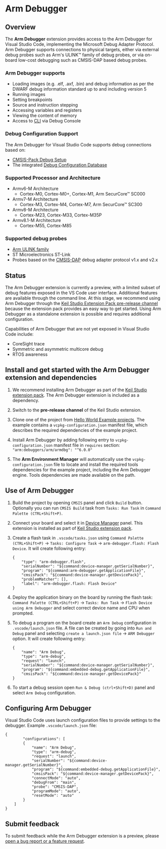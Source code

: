 # Arm Debugger

## Overview

The **Arm Debugger** extension provides access to the Arm Debugger for Visual Studio Code, implementing the Microsoft Debug Adapter Protocol. Arm Debugger supports connections to physical targets, either via external debug probes such as Arm's ULINK™ family of debug probes, or via on-board low-cost debugging such as CMSIS-DAP based debug probes.

### Arm Debugger supports
- Loading images (e.g. .elf, .axf, .bin) and debug information as per the DWARF debug information standard up to and including version 5
- Running images
- Setting breakpoints
- Source and instruction stepping
- Accessing variables and registers
- Viewing the content of memory
- Access to [CLI](https://developer.arm.com/documentation/101471/2023-0/Arm-Debugger-commands) via Debug Console

### Debug Configuration Support
The Arm Debugger for Visual Studio Code supports debug connections based on:

- [CMSIS-Pack Debug Setup](https://open-cmsis-pack.github.io/Open-CMSIS-Pack-Spec/main/html/coresight_setup.html)
- The integrated [Debug Configuration Database](https://developer.arm.com/documentation/101470/2023-0/DTSL/Arm-Development-Studio-configuration-database)

### Supported Processor and Architecture
- Armv6-M Architecture
    - Cortex-M0, Cortex-M0+, Cortex-M1, Arm SecurCore™ SC000
- Armv7-M Architecture
    - Cortex-M3, Cortex-M4, Cortex-M7, Arm SecurCore™ SC300
- Armv8-M Architecture
    - Cortex-M23, Cortex-M33, Cortex-M35P
- Armv8.1-M Architecture
    - Cortex-M55, Cortex-M85

### Supported debug probes
- [Arm ULINK family](https://www.arm.com/products/development-tools/debug-probes/ulink)
- ST Microelectronics ST-Link
- Probes based on the [CMSIS-DAP](https://arm-software.github.io/CMSIS_5/latest/DAP/html/index.html) debug adapter protocol v1.x and v2.x

## Status

The Arm Debugger extension is currently a preview, with a limited subset of debug features exposed in the VS Code user interface. Additional features are available through the command line. At this stage, we recommend using Arm Debugger through the [Keil Studio Extension Pack pre-release channel](https://marketplace.visualstudio.com/items?itemName=Arm.keil-studio-pack) because the extension pack provides an easy way to get started. Using Arm Debugger as a standalone extension is possible and requires additional configuration.

Capabilities of Arm Debugger that are not yet exposed in Visual Studio Code include:
- CoreSight trace
- Symmetric and asymmetric multicore debug
- RTOS awareness

## Install and get started with the Arm Debugger extension and dependencies

1. We recommend installing Arm Debugger as part of the [Keil Studio extension pack](https://marketplace.visualstudio.com/items?itemName=Arm.keil-studio-pack). The Arm Debugger extension is included as a dependency.

1. Switch to the **pre-release channel** of the Keil Studio extension.

1. Clone one of the project from [Hello World Example projects](https://github.com/Arm-Examples#hello-world-examples). The example contains a `vcpkg-configuration.json` manifest file, which describes the required dependencies of the example project.

1. Install Arm Debugger by adding following entry to `vcpkg-configuration.json` manifest file in `requires` section:
    ```"arm:debuggers/arm/armdbg": "^6.0.0"```

1. The **Arm Environment Manager** will automatically use the `vcpkg-configuration.json` file to locate and install the required tools dependencies for the example project, including the Arm Debugger engine. Tools dependencies are made available on the path.


## Use of Arm Debugger

1. Build the project by opening `CMSIS` panel and click `Build` button. Optionally you can run `CMSIS Build` task from `Tasks: Run Task` in `Command Palette (CTRL+Shift+P)`.

1. Connect your board and select it in [Device Manager](https://marketplace.visualstudio.com/items?itemName=Arm.device-manager) panel. This extension is installed as part of [Keil Studio extension pack](https://marketplace.visualstudio.com/items?itemName=Arm.keil-studio-pack).

1. Create a flash task in `.vscode/tasks.json` using `Command Palette (CTRL+Shift+P)` -> `Tasks: Configure Task` -> `arm-debugger.flash: Flash Device`. It will create following entry:
    ```
    {
		"type": "arm-debugger.flash",
		"serialNumber": "${command:device-manager.getSerialNumber}",
		"program": "${command:arm-debugger.getApplicationFile}",
		"cmsisPack": "${command:device-manager.getDevicePack}",
		"problemMatcher": [],
		"label": "arm-debugger.flash: Flash Device"
	}
    ```

1. Deploy the application binary on the board by running the flash task: `Command Palette (CTRL+Shift+P)` -> `Tasks: Run Task` -> `Flash Device using Arm Debugger` and select correct device name and CPU when prompted.

1. To debug a program on the board create an `Arm Debug` configuration in `.vscode/launch.json` file. A file can be created by going into `Run and Debug` panel and selecting `create a launch.json file` -> `ARM Debugger` option. It will create following entry:
    ```
    {
		"name": "Arm Debug",
		"type": "arm-debug",
        "request": "launch",
		"serialNumber": "${command:device-manager.getSerialNumber}",
		"program": "${command:embedded-debug.getApplicationFile}",
		"cmsisPack": "${command:device-manager.getDevicePack}"
	}
    ```

1. To start a debug session open `Run & Debug (ctrl+Shift+D)` panel and select `Arm Debug` configuration.

## Configuring Arm Debugger

Visual Studio Code uses launch configuration files to provide settings to the debugger. Example `.vscode/launch.json` file:

```
{
        "configurations": [
        {
            "name": "Arm Debug",
            "type": "arm-debug",
            "request": "launch",
            "serialNumber": "${command:device-manager.getSerialNumber}",
            "program": "${command:embedded-debug.getApplicationFile}",
            "cmsisPack": "${command:device-manager.getDevicePack}",
            "connectMode": "auto",
            "debugFrom": "main",
            "probe": "CMSIS-DAP",
            "programMode": "auto",
            "resetMode": "auto"
        }    
    ]
}
```

## Submit feedback

To submit feedback while the Arm Debugger extension is a preview, please [open a bug report or a feature request](https://github.com/Arm-Software/vscode-arm-debugger/issues/new/choose).
